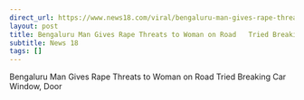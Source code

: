 ```yaml
---
direct_url: https://www.news18.com/viral/bengaluru-man-gives-rape-threats-to-woman-on-road-tried-breaking-car-window-door-9049828.html
layout: post
title: Bengaluru Man Gives Rape Threats to Woman on Road   Tried Breaking Car Window, Door 
subtitle: News 18
tags: []
---
```


Bengaluru Man Gives Rape Threats to Woman on Road   Tried Breaking Car Window, Door 
